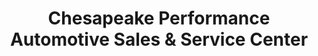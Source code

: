 ---
title: "Chesapeake Performance Automotive Sales & Service Center"
url: /baltimore/chesapeake-performance-automotive-sales-und-service-center/
shop: Autohaus
---